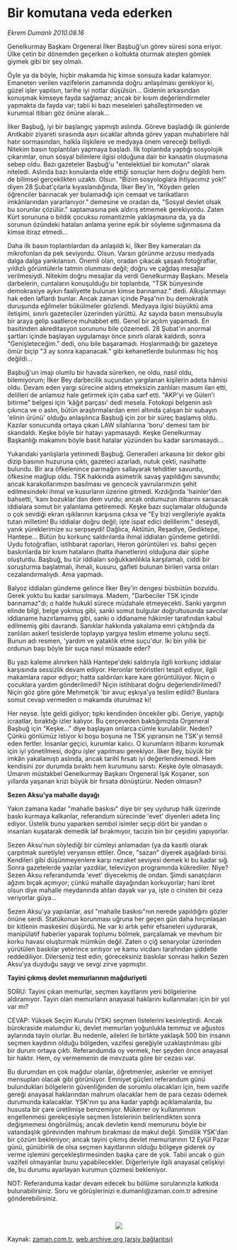 # Bir komutana veda ederken

*Ekrem Dumanlı 2010.08.16*

<td class="columnist-detail">
<p>Genelkurmay Başkanı Orgeneral İlker Başbuğ'un görev süresi sona eriyor. Ülke çetin bir dönemden geçerken o koltukta oturmak ateşten gömlek giymek gibi bir şey olmalı.</p>
<p>
<div id="haberMetinDiv">
<p> Öyle ya da böyle, hiçbir makamda hiç kimse sonsuza kadar kalamıyor. Emaneten verilen vazifelerin zamanında doğru anlaşılması gerekiyor ki, güzel işler yapılsın, tarihe iyi notlar düşülsün... Gidenin arkasından konuşmak kimseye fayda sağlamaz; ancak bir kısım değerlendirmeler yapmakta da fayda var; tabii ki bazı meseleleri şahsîleştirmeden ve kurumsal itibarı göz önüne alarak...
<p>İlker Başbuğ, iyi bir başlangıç yapmıştı aslında. Göreve başladığı ilk günlerde Anıtkabir ziyareti sırasında aşırı sıcaklar altında görev yapan muhabirlere hâl hatır sormasından, halkla ilişkilere ve medyaya önem vereceği belliydi. Nitekim basın toplantıları yapmaya başladı. İlk toplantıda yaptığı sosyolojik çıkarımlar, onun sosyal bilimlere ilgisi olduğuna dair bir kanaatin oluşmasına sebep oldu. Bazı gazeteler Başbuğ'u "entelektüel bir komutan" olarak niteledi. Aslında bazı konularda elde ettiği sonuçlar hem doğru değildi hem de bilimsel gerçeklikten uzaktı. Olsun. "Bizim sosyologlara ihtiyacımız yok!" diyen 28 Şubat'çılarla kıyaslandığında, İlker Bey'in, "Köyden gelen öğrenciler barınacak yer bulamadığı için cemaat ve tarikatların imkânlarından yararlanıyor." demesine ve oradan da, "Sosyal devlet olsak bu sorunlar çözülür." saptamasına pek aldırış etmemek gerekiyordu. Zaten Kürt sorununa o bildik çocuksu romantizmle yaklaşmasına da, ya da sorunun özündeki hataları anlama yerine epik bir söyleme sığınmasına da kimse itiraz etmedi...
<p>Daha ilk basın toplantılardan da anlaşıldı ki, İlker Bey kameraları da mikrofonları da pek seviyordu. Olsun. Varsın görünme arzusu medyada dalga dalga yankılansın. Önemli olan, oradan çıkacak şaşaalı fotoğraflar, yıldızlı görüntülerle tatmin olunması değil; doğru ve çağdaş mesajlar verilmesiydi. Nitekim doğru mesajlar da verdi Genelkurmay Başkanı. Mesela darbelerin, cuntaların konuşulduğu bir toplantıda, "TSK bünyesinde demokrasiye aykırı faaliyette bulunan kimse barınamaz." dedi. Alkışlanmayı hak eden laflardı bunlar. Ancak zaman içinde Paşa'nın bu demokratik duruşunda eğilmeler bükülmeler gözlendi. Medyaya ilgisi büyüktü ama iletişimi, sınırlı gazeteciler üzerinden yürüttü. Az sayıda basın mensubuyla bir araya gelip saatlerce muhabbet etti. Genel bir açılım yapamadı. En basitinden akreditasyon sorununu bile çözemedi. 28 Şubat'ın anormal şartları içinde başlayan uygulamayı önce sınırlı olarak kaldırdı, sonra "Genişleteceğim." dedi, onu bile başaramadı. Hoşlanmadığı bir gazeteye ömür biçip "3 ay sonra kapanacak." gibi kehanetlerde bulunması hiç hoş değildi...
<p>Başbuğ'un imajı olumlu bir havada sürerken, ne oldu, nasıl oldu, bilemiyorum; İlker Bey darbecilik suçundan yargılanan kişilerin adeta hâmisi oldu. Devam eden yargı sürecine aldırış etmeksizin zanlıları masum ilan etti, delilleri de anlamsız hale getirmek için çaba sarf etti. "AKP'yi ve Gülen'i bitirme" belgesi için 'kâğıt parçası' dedi mesela. Fotokopi belgenin aslı çıkınca ve o aslın, bütün araştırmalardan emri altında çalışan bir subayın 'elinin ürünü' olduğu anlaşılınca Başbuğ için zor bir süreç başlamış oldu. Kazılar sonucunda ortaya çıkan LAW silahlarına 'boru' demesi tam bir skandaldı. Keşke böyle bir hatayı yapmasaydı. Keşke Genelkurmay Başkanlığı makamını böyle basit hatalar yüzünden bu kadar sarsmasaydı...
<p>Yukarıdaki yanlışlarla yetinmedi Başbuğ. Generalleri arkasına bir dekor gibi dizip basının huzuruna çıktı, gazeteci azarladı, nutuk çekti, nasihatte bulundu. Bir ara öfkelenince parmağını sallayarak tehditler savurdu, öfkesine mağlup oldu. TSK hakkında asimetrik savaş yapıldığını savundu; ancak karakollarımızın basılması ve gencecik yavrularımızın şehit edilmesindeki ihmal ve kusurların üzerine gitmedi. Kızdığında 'hainler'den bahsetti, 'kanı bozuklar'dan dem vurdu; ancak ordumuzun itibarını sarsacak iddialara somut bir yalanlama getiremedi. Keşke bazı suçlamalar olduğunda o çok sevdiği ekran ışıklarının karşısına çıksa ve "Ey bizi vergileriyle ayakta tutan milletim! Bu iddialar doğru değil; işte ispat edici delillerim." deseydi, yanık yüreklerimize su serpseydi! Dağlıca, Aktütün, Reşadiye, Gediktepe, Hantepe... Bütün bu korkunç saldırılarda ihmal iddiaları gündeme getirildi. Uydu fotoğrafları, istihbarat raporları, Heron görüntüleri vs. bahsi geçen baskınlarda bir kısım hataların (hatta ihanetlerin) olduğuna dair şüphe oluşturdu. Başbuğ, bu tür iddiaları soğukkanlılıkla karşılamalı, ciddi bir soruşturma başlatmalı, ihmali, kusuru, gafleti bulunan birileri varsa onları cezalandırmalıydı. Ama yapmadı.
<p>Balyoz iddiaları gündeme gelince İlker Bey'in dengesi büsbütün bozuldu. Gerek yoktu bu kadar sarsılmaya. Madem, "Darbeciler TSK içinde barınamaz"dı; o halde hukukî sürece müdahale etmeyecekti. Sanki yargının elinde bilgi, belge yokmuş gibi, sanki somut bulgular doğrultusunda savcılar iddianame hazırlamamış gibi, sanki o iddianame hâkimler tarafından kabul edilmemiş gibi davrandı. Sanıklar hakkında yakalama emri çıktığında da zanlıları askerî tesislerde toplayıp yargıya teslim etmeme yolunu seçti. Bunun adı resmen, 'yardım ve yataklık etme suçu'dur. İki bin yıllık bir ordunun başı böyle bir suça nasıl müsaade eder?
<p>Bu yazı kaleme alınırken hâlâ Hantepe'deki saldırıyla ilgili korkunç iddialar karşısında sessizlik devam ediyor. Heronlar teröristleri tespit ediyor, ilgili makamlara rapor ediyor; hatta saldırıları kare kare görüntülüyor. Niçin o çocuklara yardım gönderilmedi? Niçin istihbarat doğru değerlendirilmedi? Niçin göz göre göre Mehmetçik 'bir avuç eşkıya'ya teslim edildi? Bunlara somut cevap vermeden o makamda oturulmaz ki!
<p>Her neyse. İşte geldi gidiyor; tıpkı kendinden öncekiler gibi. Geriye, yaptığı icraatlar, bıraktığı izler kalıyor. Bu çerçeveden baktığımızda Orgeneral Başbuğ için "Keşke..." diye başlayan onlarca cümle kurulabilir. Neden? Çünkü gönlümüz istiyor ki boşu boşuna ne TSK yıpransın ne TSK'yı temsil eden fertler. İnsanlar geçici, kurumlar kalıcı. O kurumların itibarını korumak için iyi yönetilmesi, doğru işler yapılması gerekiyor. İlker Bey, büyük bir imkân yakalamıştı aslında, ancak tarihî fırsatı iyi değerlendiremedi. Hem kendisini zor durumda bıraktı hem kurumunu sarstı. Keşke öyle olmasaydı. Umarım müstakbel Genelkurmay Başkanı Orgeneral Işık Koşaner, son yıllarda yaşanan krizi büyük bir fırsata dönüştürür. Neden olmasın?
<p><b>Sezen Aksu'ya mahalle dayağı</b>
<p>Yakın zamana kadar "mahalle baskısı" diye bir şey uydurup halk üzerinde baskı kurmaya kalkanlar, referandum sürecinde 'evet' diyenleri adeta linç ediyor. Üstelik bunu yaparken sembol isimler seçip dört bir yandan o insanları kuşatarak demedik laf bırakmıyor, tacizin bin bir çeşidini yapıyorlar.
<p>Sezen Aksu'nun söylediği bir cümleyi anlamadan (ya da kasıtlı olarak çarpıtmak suretiyle) veryansın ettiler. Önce, "sazan" diyerek aşağıladı birisi. Kendileri gibi düşünmeyenlere karşı nezaket seviyesi demek ki bu kadar sığ. Sonra gazetelerde yazılar yazdılar, televizyon programında kükrediler. Niye? Sezen Aksu referandumda 'evet' diyecekmiş de ondan. Şimdi sanatçıların ağzını bıçak açmıyor; çünkü mahalle dayağından korkuyorlar; hani ibret olsun diye mahalle meydanında atılan dayak var ya, işte o cinsten bir ceza veriyorlar güya...
<p>Sezen Aksu'ya yapılanlar, asıl "mahalle baskısı"nın nerede yapıldığını gözler önüne serdi. Statükonun korunması uğruna her geçen gün daha hırçınlaşan bir kitlenin maskesini düşürdü. Ne var ki artık şehir efsaneleri uydurarak, manipülatif haberler yaparak toplumu bölmek, parçalamak ve mevhum bir korku havası oluşturmak mümkün değil. Zaten o çiğ senaryolar üzerinden yürütülen baskılar yeterince sırıtıyor ve kamu vicdanı tarafından şiddetle reddediliyor. Dilerseniz test edin; göreceksiniz baskılar sonrası halkın Sezen Aksu'ya duyduğu saygı ve sevgi zirve yapmıştır. 
<p><b>Tayini çıkmış devlet memurlarının mağduriyeti</b>
<p>SORU: Tayini çıkan memurlar, seçmen kayıtlarını yeni bölgelerine aldıramıyor. Tayin olan memurların anayasal haklarını kullanmaları için bir yol var mı? 
<p>CEVAP: Yüksek Seçim Kurulu (YSK) seçmen listelerini kesinleştirdi. Ancak bürokraside malumdur ki, devlet memurları yoğunlukla temmuz ve ağustos aylarında tayin olurlar. Bu nedenle, aileleri ile birlikte yaklaşık 500 bin insanın seçmen kaydının olduğu bölgeden, vazifesi gereğiyle uzaklaştırılması gibi bir durum ortaya çıktı. Referandumda oy vermek, her şeyden önce anayasal bir haktır. Hem, oy vermemenin de mevzuata göre bir cezası var.
<p> Bu durumdan en çok mağdur olanlar, öğretmenler, askerler ve emniyet mensupları olacak gibi görünüyor. Emniyet güçleri referandum günü bulundukları bölgelerin güvenliğinden de sorumlu olacakları için, hem vazife gereği anayasal haklarından mahrum olacaklar hem de para cezası ödemek durumunda kalacaklar. YSK'nın şu ana kadar yaptığı açıklamalarda, bu hususta bir çare üretilmişe benzemiyor. Mükerrer oy kullanımının engellenmesi gerekçesiyle seçmen listelerinin belirlendikten sonra değişmemesi öngörülmüş; ancak devletin kendi memurunu böyle bir vatandaşlık görevinden mahrum bırakması da makul değil. Şimdilik YSK'dan bir çözüm bekleniyor; ancak tayini çıkmış devlet memurlarının 12 Eylül Pazar günü, günübirlik de olsa seçmen kayıtlarının olduğu bölgeye giderek oy verme işlemini gerçekleştirmesinden başka çare de yok. Tabii ancak o gün vazifeli olmayanlar bunu yapabilecekler. Diğerleriyle ilgili anayasal çelişkiyi de, bu durumu ayarlayan kurumun çözmesi bekleniyor.
<p>NOT: Referanduma kadar devam edecek bu bölüme sorularınızla katkıda bulunabilirsiniz. Soru ve görüşlerinizi e.dumanli@zaman.com.tr adresine gönderebilirsiniz.
<p><br/>
<p><p align="center"><img border="0" src="http://web.archive.org/web/20110105002044im_/http://medya.zaman.com.tr/2010/08/16/tiraj.jpg"/>
</p></p></p></p></p></p></p></p></p></p></p></p></p></p></p></p></p></p></p></p></div>
</p>
<a href="http://web.archive.org/web/20110105002044/mailto:e.dumanli@zaman.com.tr">
</a></td>

Kaynak: [zaman.com.tr](http://zaman.com.tr/yazar.do?yazino=1016233), [web.archive.org (arşiv bağlantısı)](http://web.archive.org/web/20110105002044/http://www.zaman.com.tr/yazar.do?yazino=1016233)
